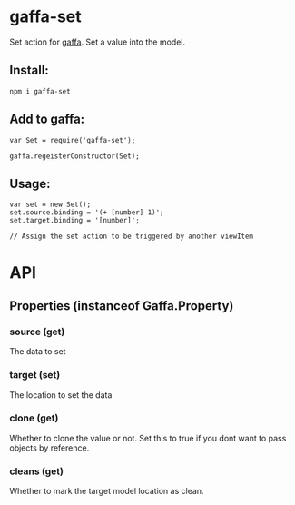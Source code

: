 # gaffa-set

Set action for [gaffa](https://github.com/gaffa-tape/gaffa-js). Set a value into the model.

## Install:

    npm i gaffa-set

## Add to gaffa:

    var Set = require('gaffa-set');

    gaffa.regeisterConstructor(Set);

## Usage:

    var set = new Set();
    set.source.binding = '(+ [number] 1)';
    set.target.binding = '[number]';

    // Assign the set action to be triggered by another viewItem

# API

## Properties (instanceof Gaffa.Property)

### source (get)

The data to set

### target (set)

The location to set the data

### clone (get)

Whether to clone the value or not. Set this to true if you dont want to pass objects by reference.

### cleans (get)

Whether to mark the target model location as clean.